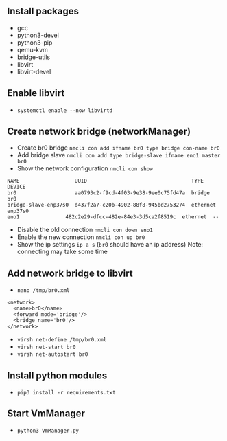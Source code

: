 ## Install packages
- gcc
- python3-devel
- python3-pip
- qemu-kvm
- bridge-utils
- libvirt
- libvirt-devel

## Enable libvirt
- ``systemctl enable --now libvirtd``

## Create network bridge (networkManager)
- Create br0 bridge ``nmcli con add ifname br0 type bridge con-name br0``
- Add bridge slave ``nmcli con add type bridge-slave ifname eno1 master br0``
- Show the network configuration ``nmcli con show``
```nmcli con show
NAME                  UUID                                  TYPE      DEVICE
br0                   aa0793c2-f9cd-4f03-9e38-9ee0c75fd47a  bridge    br0
bridge-slave-enp37s0  d437f2a7-c20b-4902-88f8-945bd2753274  ethernet  enp37s0
eno1               482c2e29-dfcc-482e-84e3-3d5ca2f8519c  ethernet  --
```
- Disable the old connection ``nmcli con down eno1``
- Enable the new connection ``nmcli con up br0``
- Show the ip settings ``ip a s`` (``br0`` should have an ip address) 
Note: connecting may take some time

## Add network bridge to libvirt
- ``nano /tmp/br0.xml``
``` 
<network>
  <name>br0</name>
  <forward mode='bridge'/>
  <bridge name='br0'/>
</network>
```
- ``virsh net-define /tmp/br0.xml``
- ``virsh net-start br0``
- ``virsh net-autostart br0``

## Install python modules
- ``pip3 install -r requirements.txt``

## Start VmManager
- ``python3 VmManager.py``
